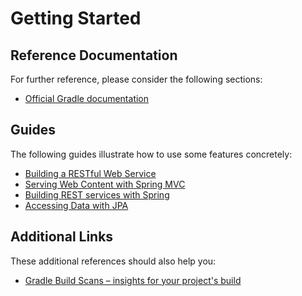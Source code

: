 # Getting Started

## Reference Documentation

For further reference, please consider the following sections:

* [Official Gradle documentation](https://docs.gradle.org)

## Guides

The following guides illustrate how to use some features concretely:

* [Building a RESTful Web Service](https://spring.io/guides/gs/rest-service/)
* [Serving Web Content with Spring MVC](https://spring.io/guides/gs/serving-web-content/)
* [Building REST services with Spring](https://spring.io/guides/tutorials/bookmarks/)
* [Accessing Data with JPA](https://spring.io/guides/gs/accessing-data-jpa/)

## Additional Links

These additional references should also help you:

* [Gradle Build Scans – insights for your project's build](https://scans.gradle.com#gradle)
